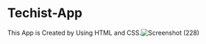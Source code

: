 # Techist-App

This App is Created by Using HTML and CSS.![Screenshot (228)]([https://github.com/mahnoor-jawaid-khan/Techist-App/assets/83800502/e73ce03e-9509-4d5f-a94b-36df6401f39a](https://mahnoor-jawaid-khan.github.io/Techist-App/))
